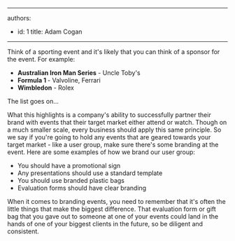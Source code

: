 

---
authors:
  - id: 1
    title: Adam Cogan
---




<span class='intro'> <p>Think of a sporting event and it's likely that you can think of a sponsor for the event. For example&#58;</p><ul><li><b>Australian Iron Man Series</b> - Uncle Toby's</li><li><b>Formula 1 </b>- ​Valvoline, Ferrari</li><li><b>Wimbledon</b> - Rolex</li></ul><p>The list goes on...</p> </span>

<p>What this highlights is a company's ability to successfully partner their brand with events that their target market either attend or watch. Though on a much smaller scale, every business should apply this same principle. So we say if you're going to hold any events that are geared towards your target market - like a user group, make sure there's some branding at the event. Here are some examples of how we brand our user group&#58;</p><ul><li>You should have a promotional sign</li><li>Any presentations should use a standard template</li><li>You should use branded plastic bags</li><li>Evaluation forms should have clear branding</li></ul><p>When it comes to branding events, you need to remember that it's often the little things that make the biggest difference. That evaluation form or gift bag that you gave out to someone at one of your events could land in the hands of one of your biggest clients in the future, so be diligent and consistent.​</p>


